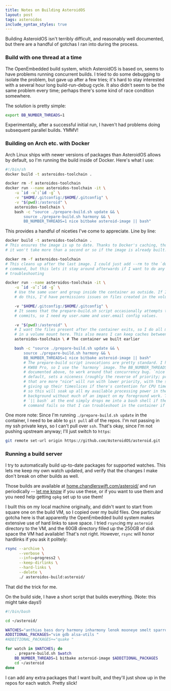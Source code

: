 ```yaml
---
title: Notes on Building AsteroidOS
layout: post
tags: asteroidos
include_syntax_styles: true
---
```


Building AsteroidOS isn't terribly difficult, and reasonably well documented,
but there are a handful of gotchas I ran into during the process.

### Build with one thread at a time

The OpenEmbedded build system, which AsteroidOS is based on, seems to have
problems running concurrent builds. I tried to do some debugging to isolate the
problem, but gave up after a few tries; it's hard to stay interested with a
several hour long build-run-debug cycle. It also didn't seem to be the same
problem every time; perhaps there's some kind of race condition somewhere.

The solution is pretty simple:

```sh
export BB_NUMBER_THREADS=1
```

Experimentally, after a successful initial run, I haven't had problems doing
subsequent parallel builds. YMMV!

### Building on Arch etc. with Docker
Arch Linux ships with newer versions of packages than AsteroidOS allows by
default, so I'm running the build inside of Docker. Here's what I use:

```sh
#!/bin/sh
docker build -t asteroidos-toolchain .

docker rm -f asteroidos-toolchain
docker run --name asteroidos-toolchain -it \
	-u `id -u`:`id -g` \
	-v "$HOME/.gitconfig:/$HOME/.gitconfig" \
	-v "$(pwd):/asteroid" \
	asteroidos-toolchain \
	bash -c "source ./prepare-build.sh update && \
		source ./prepare-build.sh harmony && \
		BB_NUMBER_THREADS=1 nice bitbake asteroid-image || bash"
```

This provides a handful of niceties I've come to appreciate. Line by line:

```sh
docker build -t asteroidos-toolchain .
# This ensures the image is up to date. Thanks to Docker's caching, though,
# it won't take more than a second or so if the image is already built.

docker rm -f asteroidos-toolchain
# This cleans up after the last image. I could just add --rm to the `docker run`
# command, but this lets it stay around afterwards if I want to do any post hoc
# troubleshooting

docker run --name asteroidos-toolchain -it \
	-u `id -u`:`id -g` \
	# Use the same user and group inside the container as outside. If I didn't
	# do this, I'd have permissions issues on files created in the volume mounts

	-v "$HOME/.gitconfig:/$HOME/.gitconfig" \
	# It seems that the prepare-build.sh script occasionally attempts to make
	# commits, so I need my user.name and user.email config values.

	-v "$(pwd):/asteroid" \
	# I want the files present after the container exits, so I do all my work
	# in a volume mount here. This also means I can keep caches between runs.
	asteroidos-toolchain \ # The container we built earlier

	bash -c "source ./prepare-build.sh update && \
		source ./prepare-build.sh harmony && \
		BB_NUMBER_THREADS=1 nice bitbake asteroid-image || bash"
		# The prepare-build script invocations are pretty standard. I have a
		# KW88 Pro, so I use the `harmony` image. The BB_NUMBER_THREADS=1 is
		# documented above, to work around that concurrency bug. `nice`, by
		# default, sets a niceness (roughly the reverse of priority; processes
		# that are more "nice" will run with lower priority, with the scheduler
		# giving up their timeslices if there's contention for CPU time) of 10,
		# so this will soak up all my available processing power in the
		# background without much of an impact on my foreground work. The
		# `|| bash` at the end simply drops me into a bash shell if the previous
		# command fails so that I can troubleshoot in the container if I want.
```

One more note: Since I'm running `./prepare-build.sh update` in the container, I
need to be able to `git pull` all of the repos. I'm not passing in my ssh
private keys, so I can't pull over `ssh`. That's okay, since I'm not pushing
upstream anyway; I'll just switch to `https`:
```sh
git remote set-url origin https://github.com/AsteroidOS/asteroid.git
```

### Running a build server
I try to automatically build up-to-date packages for supported watches. This
lets me keep my own watch updated, and verify that the changes I make don't
break on other builds as well.

Those builds are available at
[home.chandlerswift.com/asteroid/](https://home.chandlerswift.com/asteroid/) and
run periodically -- [let me know](mailto:chandler@chandlerswift.com) if you use
these, or if you want to use them and you need help getting `opkg` set up to use
them!

I built this on my local machine originally, and didn't want to start from
square one on the build VM, so I copied over my build files. One particular
gotcha here is that apparently the OpenEmbedded build system makes extensive
use of hard links to save space. I tried `rsync`ing my `asteroid` directory to
the VM, and the 60GB directory filled up the 250GB of disk space the VM had
available! That's not right. However, `rsync` will honor hardlinks if you ask it
politely:

```sh
rsync --archive \
      --verbose \
      --info=progress2 \
      --keep-dirlinks \
      --hard-links \
      --delete \
      ./ asteroidos-build:asteroid/
```

That did the trick for me.

On the build side, I have a short script that builds everything. (Note: this
might take days!)
```sh
#!/bin/bash

cd ~/asteroid/

WATCHES="anthias bass dory harmony inharmony lenok mooneye smelt sparrow sprat sturgeon sawfish swift tetra wren"
ADDITIONAL_PACKAGES="vim gdb alsa-utils "
#ADDITIONAL_PACKAGES+="quake "

for watch in $WATCHES; do
	. prepare-build.sh $watch
	BB_NUMBER_THREADS=1 bitbake asteroid-image $ADDITIONAL_PACKAGES
	cd ~/asteroid
done
```

I can add any extra packages that I want built, and they'll just show up in the
repos for each watch. Pretty slick!
